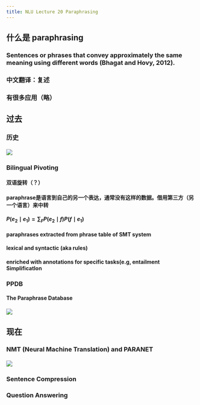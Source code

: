 ```yaml
---
title: NLU Lecture 20 Paraphrasing
---
```


## 什么是 paraphrasing
### Sentences or phrases that convey approximately the same meaning using different words (Bhagat and Hovy, 2012).
### 中文翻译：复述
### 有很多应用（略）
## 过去
### 历史
#### ![](https://gitee.com/zhang-weijian-97/pic-go-bed/raw/master/assets/20210502195245.png)
### Bilingual Pivoting
#### 双语旋转（？）
#### paraphrase是语言到自己的另一个表达，通常没有这样的数据。借用第三方（另一个语言）来中转
#### $P\left(e_{2} \mid e_{1}\right)=\sum_{F} P\left(e_{2} \mid f\right) P\left(f \mid e_{1}\right)$
#### paraphrases extracted from phrase table of SMT system
#### lexical and syntactic (aka rules)
#### enriched with annotations for specific tasks(e.g, entailment Simplificatlon
### PPDB
#### The Paraphrase Database
#### ![](https://gitee.com/zhang-weijian-97/pic-go-bed/raw/master/assets/20210502195759.png)
## 现在
### NMT (Neural Machine Translation) and PARANET
#### ![](https://gitee.com/zhang-weijian-97/pic-go-bed/raw/master/assets/20210502195840.png)
####
### Sentence Compression
### Question Answering
